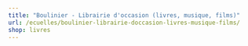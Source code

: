 ```yaml
---
title: "Boulinier - Librairie d'occasion (livres, musique, films)"
url: /ecuelles/boulinier-librairie-doccasion-livres-musique-films/
shop: livres
---
```

